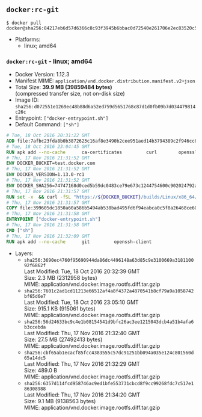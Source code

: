 ## `docker:rc-git`

```console
$ docker pull docker@sha256:84217eb6d57d6366c8c93f3945b6bbac0d72540e261706e2ec83520c58370de7
```

-	Platforms:
	-	linux; amd64

### `docker:rc-git` - linux; amd64

-	Docker Version: 1.12.3
-	Manifest MIME: `application/vnd.docker.distribution.manifest.v2+json`
-	Total Size: **39.9 MB (39859484 bytes)**  
	(compressed transfer size, not on-disk size)
-	Image ID: `sha256:d072551e1269ec48b88d6a52ed759d5651768c87d1d0fb09b7d034479814c26c`
-	Entrypoint: `["docker-entrypoint.sh"]`
-	Default Command: `["sh"]`

```dockerfile
# Tue, 18 Oct 2016 20:31:22 GMT
ADD file:7afbc23fda8b0b3872623c16af8e3490b2cee951aed14b3794389c2f946cc8c7 in / 
# Tue, 18 Oct 2016 23:04:45 GMT
RUN apk add --no-cache 		ca-certificates 		curl 		openssl
# Thu, 17 Nov 2016 21:31:52 GMT
ENV DOCKER_BUCKET=test.docker.com
# Thu, 17 Nov 2016 21:31:52 GMT
ENV DOCKER_VERSION=1.13.0-rc1
# Thu, 17 Nov 2016 21:31:52 GMT
ENV DOCKER_SHA256=74747168d0ced5b59dc0483ce79e673c1244754600c902024792a5b67d9f15db
# Thu, 17 Nov 2016 21:31:57 GMT
RUN set -x 	&& curl -fSL "https://${DOCKER_BUCKET}/builds/Linux/x86_64/docker-${DOCKER_VERSION}.tgz" -o docker.tgz 	&& echo "${DOCKER_SHA256} *docker.tgz" | sha256sum -c - 	&& tar -xzvf docker.tgz 	&& mv docker/* /usr/local/bin/ 	&& rmdir docker 	&& rm docker.tgz 	&& docker -v
# Thu, 17 Nov 2016 21:31:57 GMT
COPY file:399605dc1850a60a586b5494ab538bad495fd6f94eabca0c5f8a26468ce6030f in /usr/local/bin/ 
# Thu, 17 Nov 2016 21:31:58 GMT
ENTRYPOINT ["docker-entrypoint.sh"]
# Thu, 17 Nov 2016 21:31:58 GMT
CMD ["sh"]
# Thu, 17 Nov 2016 21:32:09 GMT
RUN apk add --no-cache 		git 		openssh-client
```

-	Layers:
	-	`sha256:3690ec4760f95690944da86dc4496148a63d85c9e3100669a318110092f6862f`  
		Last Modified: Tue, 18 Oct 2016 20:32:39 GMT  
		Size: 2.3 MB (2312958 bytes)  
		MIME: application/vnd.docker.image.rootfs.diff.tar.gzip
	-	`sha256:7601c2ad1cd11213e66512af4a8f4372a4870541b8cf79a9a1058742bf65d6e7`  
		Last Modified: Tue, 18 Oct 2016 23:05:10 GMT  
		Size: 915.1 KB (915061 bytes)  
		MIME: application/vnd.docker.image.rootfs.diff.tar.gzip
	-	`sha256:56d24633bc9c4e1b08154541d9bfc26ac3ee1215043dcb4a51b4afa6b3ccebda`  
		Last Modified: Thu, 17 Nov 2016 21:32:40 GMT  
		Size: 27.5 MB (27492413 bytes)  
		MIME: application/vnd.docker.image.rootfs.diff.tar.gzip
	-	`sha256:cbf65ab1ecacf85fcc4383555c57dc91251bb094a035e124c801560d65a14dc5`  
		Last Modified: Thu, 17 Nov 2016 21:32:29 GMT  
		Size: 489.0 B  
		MIME: application/vnd.docker.image.rootfs.diff.tar.gzip
	-	`sha256:6357d114fcd958746ac9ed1bfe553731cbcd8f9cc99268fdc7c517e186308988`  
		Last Modified: Thu, 17 Nov 2016 21:34:20 GMT  
		Size: 9.1 MB (9138563 bytes)  
		MIME: application/vnd.docker.image.rootfs.diff.tar.gzip
